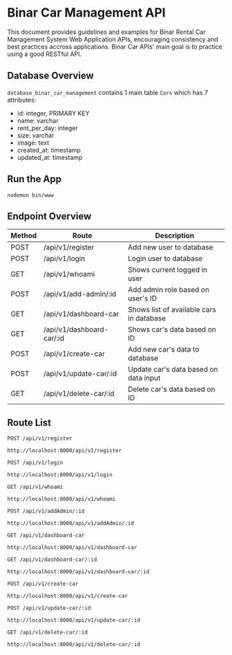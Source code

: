 # Binar Car Management API

This document provides guidelines and examples for Binar Rental Car Management System Web Application APIs, encouraging consistency and best practices accross applications. Binar Car APIs' main goal is to practice using a good RESTful API. 


## Database Overview

`database_binar_car_management` contains 1 main table `Cars` which has 7 attributes:
- id: integer, PRIMARY KEY
- name: varchar
- rent_per_day: integer
- size: varchar
- image: text
- created_at: timestamp
- updated_at: timestamp


## Run the App

    nodemon bin/www


## Endpoint Overview

| Method | Route                     | Description                              |
| ------ | ----------------          | ---------------------------------------  |
| POST   | /api/v1/register          | Add new user to database                 |
| POST   | /api/v1/login             | Login user to database                   |
| GET    | /api/v1/whoami            | Shows current logged in user             |
| POST   | /api/v1/add-admin/:id     | Add admin role based on user's ID        |
| GET    | /api/v1/dashboard-car     | Shows list of available cars in database |
| GET    | /api/v1/dashboard-car/:id | Shows car's data based on ID             |
| POST   | /api/v1/create-car        | Add new car's data to database           |
| POST   | /api/v1/update-car/:id    | Update car's data based on data input    |
| GET    | /api/v1/delete-car/:id    | Delete car's data based on ID            |


## Route List

`POST /api/v1/register`

    http://localhost:8000/api/v1/register

`POST /api/v1/login`

    http://localhost:8000/api/v1/login

`GET /api/v1/whoami`

    http://localhost:8000/api/v1/whoami

`POST /api/v1/addAdmin/:id`

    http://localhost:8000/api/v1/addAdmin/:id

`GET /api/v1/dashboard-car`

    http://localhost:8000/api/v1/dashboard-car

`GET /api/v1/dashboard-car/:id`

    http://localhost:8000/api/v1/dashboard-car/:id

`POST /api/v1/create-car`

    http://localhost:8000/api/v1/create-car

`POST /api/v1/update-car/:id`

    http://localhost:8000/api/v1/update-car/:id

`GET /api/v1/delete-car/:id`

    http://localhost:8000/api/v1/delete-car/:id